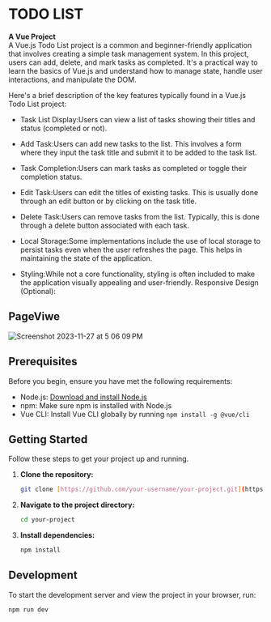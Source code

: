 # TODO LIST
**A Vue Project**
<br>
A Vue.js Todo List project is a common and beginner-friendly application that involves creating a simple task management system. In this project, users can add, delete, and mark tasks as completed. It's a practical way to learn the basics of Vue.js and understand how to manage state, handle user interactions, and manipulate the DOM.

Here's a brief description of the key features typically found in a Vue.js Todo List project:

- Task List Display:Users can view a list of tasks showing their titles and status (completed or not).

- Add Task:Users can add new tasks to the list. This involves a form where they input the task title and submit it to be added to the task list.
  
- Task Completion:Users can mark tasks as completed or toggle their completion status.
  
- Edit Task:Users can edit the titles of existing tasks. This is usually done through an edit button or by clicking on the task title.
  
- Delete Task:Users can remove tasks from the list. Typically, this is done through a delete button associated with each task.
  
- Local Storage:Some implementations include the use of local storage to persist tasks even when the user refreshes the page. This helps in maintaining the state of the application.
  
- Styling:While not a core functionality, styling is often included to make the application visually appealing and user-friendly.
Responsive Design (Optional):

## PageViwe 
![Screenshot 2023-11-27 at 5 06 09 PM](https://github.com/Saty-am02/TodoList/assets/88832726/891213bb-c135-4803-bdca-2cfe2f747eb1)

## Prerequisites

Before you begin, ensure you have met the following requirements:

- Node.js: [Download and install Node.js](https://nodejs.org/)
- npm: Make sure npm is installed with Node.js
- Vue CLI: Install Vue CLI globally by running `npm install -g @vue/cli`

## Getting Started

Follow these steps to get your project up and running.

1. **Clone the repository:**

    ```bash
    git clone [https://github.com/your-username/your-project.git](https://github.com/Saty-am02/TodoList.git)
    ```

2. **Navigate to the project directory:**

    ```bash
    cd your-project
    ```

3. **Install dependencies:**

    ```bash
    npm install
    ```

## Development

To start the development server and view the project in your browser, run:

```bash
npm run dev
